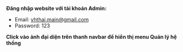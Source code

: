 **Đăng nhập website với tài khoản Admin:**
- Email: vhthai.main@gmail.com
- Password: 123
  
**Click vào ảnh đại diện trên thanh navbar để hiển thị menu Quản lý hệ thống**
